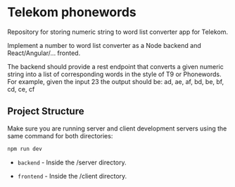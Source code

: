 # Telekom phonewords

Repository for storing numeric string to word list converter app for Telekom.

Implement a number to word list converter as a Node backend and React/Angular/... fronted.

The backend should provide a rest endpoint that converts a given numeric string into a list of corresponding words in the style of T9 or Phonewords. For example, given the input 23 the output should be: ad, ae, af, bd, be, bf, cd, ce, cf

## Project Structure

Make sure you are running server and client development servers using the same command for both directories:

```bash
npm run dev
```

- `backend` - Inside the /server directory.

- `frontend` - Inside the /client directory.
